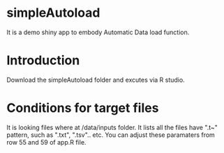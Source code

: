 # simpleAutoload
It is a demo shiny app to embody Automatic Data load function.

# Introduction
Download the simpleAutoload folder and excutes via R studio.

# Conditions for target files
It is looking files where at /data/inputs folder. It lists all the files have ".t~" pattern, such as ".txt", ".tsv".. etc. You can adjust these paramaters from row 55 and 59 of app.R file.